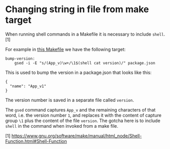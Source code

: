 # Changing string in file from make target 

When running shell commands in a Makefile it is necessary to include `shell`.[1]

For example in [this Makefile](../makefiles/1/Makefile) we have the following target:
```
bump-version:
	gsed -i -E "s/(App_v)\w+/\1$(shell cat version)/" package.json 
```

This is used to bump the version in a package.json that looks like this:
```
{
  "name": "App_v1"
}
```

The version number is saved in a separate file called `version`.

The `gsed` command captures `App_v` and the remaining characters of that word, i.e. the version number `1`, and replaces it with the content of capture group `\1` plus the content of the file `version`. The gotcha here is to include `shell` in the command when invoked from a make file.

[1] https://www.gnu.org/software/make/manual/html_node/Shell-Function.html#Shell-Function

